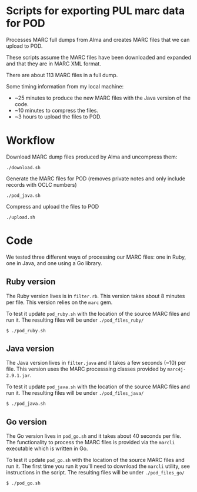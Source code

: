 # Scripts for exporting PUL marc data for POD
Processes MARC full dumps from Alma and creates MARC files that we can upload to POD.

These scripts assume the MARC files have been downloaded and expanded and that they are in MARC XML format.

There are about 113 MARC files in a full dump.

Some timing information from my local machine:
* ~25 minutes to produce the new MARC files with the Java version of the code.
* ~10 minutes to compress the files.
* ~3 hours to upload the files to POD.


# Workflow

Download MARC dump files produced by Alma and uncompress them:

```
./download.sh
```


Generate the MARC files for POD (removes private notes and only include records with OCLC numbers)

```
./pod_java.sh
```


Compress and upload the files to POD

```
./upload.sh
```


# Code

We tested three different ways of processing our MARC files: one in Ruby, one in Java, and one using a Go library.

## Ruby version
The Ruby version lives is in `filter.rb`. This version takes about 8 minutes per file. This version relies on the `marc` gem.

To test it update `pod_ruby.sh` with the location of the source MARC files and run it. The resulting files will be under `./pod_files_ruby/`

```
$ ./pod_ruby.sh
```


## Java version
The Java version lives in `filter.java` and it takes a few seconds (~10) per file. This version uses the MARC processsing classes provided by `marc4j-2.9.1.jar`.

To test it update `pod_java.sh` with the location of the source MARC files and run it. The resulting files will be under `./pod_files_java/`

```
$ ./pod_java.sh
```


## Go version
The Go version lives in `pod_go.sh` and it takes about 40 seconds per file. The functionality to process the MARC files is provided via the `marcli` executable which is written in Go.

To test it update `pod_go.sh` with the location of the source MARC files and run it. The first time you run it you'll need to download the `marcli` utility, see instructions in the script. The resulting files will be under `./pod_files_go/`

```
$ ./pod_go.sh
```
